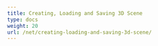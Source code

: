 ```yaml
---
title: Creating, Loading and Saving 3D Scene
type: docs
weight: 20
url: /net/creating-loading-and-saving-3d-scene/
---
```



